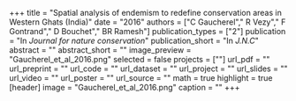 +++
title = "Spatial analysis of endemism to redefine conservation areas in Western Ghats (India)"
date = "2016"
authors = ["C Gaucherel"," R Vezy"," F Gontrand"," D Bouchet"," BR Ramesh"]
publication_types = ["2"]
publication = "In *Journal for nature conservation*"
publication_short = "In *J.N.C*"
abstract = ""
abstract_short = ""
image_preview = "Gaucherel_et_al_2016.png"
selected =  false
projects = [""]
url_pdf = ""
url_preprint = ""
url_code = ""
url_dataset =  ""
url_project =  ""
url_slides =  ""
url_video =  ""
url_poster =  ""
url_source =  ""
math = true
highlight = true
[header]
image = "Gaucherel_et_al_2016.png"
caption =  ""
+++
